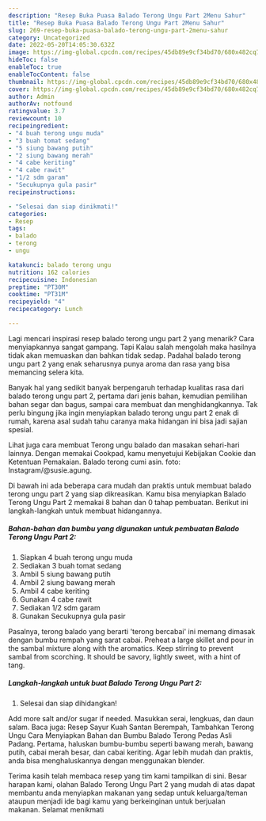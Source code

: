 ```yaml
---
description: "Resep Buka Puasa Balado Terong Ungu Part 2Menu Sahur"
title: "Resep Buka Puasa Balado Terong Ungu Part 2Menu Sahur"
slug: 269-resep-buka-puasa-balado-terong-ungu-part-2menu-sahur
category: Uncategorized
date: 2022-05-20T14:05:30.632Z
image: https://img-global.cpcdn.com/recipes/45db89e9cf34bd70/680x482cq70/balado-terong-ungu-part-2-foto-resep-utama.jpg
hideToc: false
enableToc: true
enableTocContent: false
thumbnail: https://img-global.cpcdn.com/recipes/45db89e9cf34bd70/680x482cq70/balado-terong-ungu-part-2-foto-resep-utama.jpg
cover: https://img-global.cpcdn.com/recipes/45db89e9cf34bd70/680x482cq70/balado-terong-ungu-part-2-foto-resep-utama.jpg
author: Admin
authorAv: notfound
ratingvalue: 3.7
reviewcount: 10
recipeingredient:
- "4 buah terong ungu muda"
- "3 buah tomat sedang"
- "5 siung bawang putih"
- "2 siung bawang merah"
- "4 cabe keriting"
- "4 cabe rawit"
- "1/2 sdm garam"
- "Secukupnya gula pasir"
recipeinstructions:

- "Selesai dan siap dinikmati!"
categories:
- Resep
tags:
- balado
- terong
- ungu

katakunci: balado terong ungu 
nutrition: 162 calories
recipecuisine: Indonesian
preptime: "PT30M"
cooktime: "PT31M"
recipeyield: "4"
recipecategory: Lunch

---
```



Lagi mencari inspirasi resep balado terong ungu part 2 yang menarik? Cara menyiapkannya sangat gampang. Tapi Kalau salah mengolah maka hasilnya tidak akan memuaskan dan bahkan tidak sedap. Padahal balado terong ungu part 2 yang enak seharusnya punya aroma dan rasa yang bisa memancing selera kita.


Banyak hal yang sedikit banyak berpengaruh terhadap kualitas rasa dari balado terong ungu part 2, pertama dari jenis bahan, kemudian pemilihan bahan segar dan bagus, sampai cara membuat dan menghidangkannya. Tak perlu bingung jika ingin menyiapkan balado terong ungu part 2 enak di rumah, karena asal sudah tahu caranya maka hidangan ini bisa jadi sajian spesial.

Lihat juga cara membuat Terong ungu balado dan masakan sehari-hari lainnya. Dengan memakai Cookpad, kamu menyetujui Kebijakan Cookie dan Ketentuan Pemakaian. Balado terong cumi asin. foto: Instagram/@susie.agung.


Di bawah ini ada beberapa cara mudah dan praktis untuk membuat balado terong ungu part 2 yang siap dikreasikan. Kamu bisa menyiapkan Balado Terong Ungu Part 2 memakai 8 bahan dan 0 tahap pembuatan. Berikut ini langkah-langkah untuk membuat hidangannya.

<!--inarticleads1-->

##### Bahan-bahan dan bumbu yang digunakan untuk pembuatan Balado Terong Ungu Part 2:

1. Siapkan 4 buah terong ungu muda
1. Sediakan 3 buah tomat sedang
1. Ambil 5 siung bawang putih
1. Ambil 2 siung bawang merah
1. Ambil 4 cabe keriting
1. Gunakan 4 cabe rawit
1. Sediakan 1/2 sdm garam
1. Gunakan Secukupnya gula pasir


Pasalnya, terong balado yang berarti &#39;terong bercabai&#39; ini memang dimasak dengan bumbu rempah yang sarat cabai. Preheat a large skillet and pour in the sambal mixture along with the aromatics. Keep stirring to prevent sambal from scorching. It should be savory, lightly sweet, with a hint of tang. 

<!--inarticleads2-->

##### Langkah-langkah untuk buat Balado Terong Ungu Part 2:


1. Selesai dan siap dihidangkan!

Add more salt and/or sugar if needed. Masukkan serai, lengkuas, dan daun salam. Baca juga: Resep Sayur Kuah Santan Berempah, Tambahkan Terong Ungu Cara Menyiapkan Bahan dan Bumbu Balado Terong Pedas Asli Padang. Pertama, haluskan bumbu-bumbu seperti bawang merah, bawang putih, cabai merah besar, dan cabai keriting. Agar lebih mudah dan praktis, anda bisa menghaluskannya dengan menggunakan blender. 

Terima kasih telah membaca resep yang tim kami tampilkan di sini. Besar harapan kami, olahan Balado Terong Ungu Part 2 yang mudah di atas dapat membantu anda menyiapkan makanan yang sedap untuk keluarga/teman ataupun menjadi ide bagi kamu yang berkeinginan untuk berjualan makanan. Selamat menikmati
